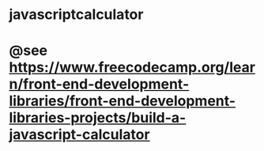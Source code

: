 # javascriptcalculator

# @see https://www.freecodecamp.org/learn/front-end-development-libraries/front-end-development-libraries-projects/build-a-javascript-calculator